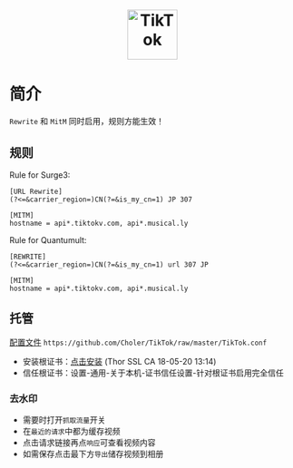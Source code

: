 <h1 align="center">
  <img src="https://i.loli.net/2019/01/06/5c315fe70c2b7.jpg" alt="TikTok" width="88">
</h1>

# 简介
`Rewrite` 和 `MitM` 同时启用，规则方能生效！

## 规则
Rule for Surge3:
```
[URL Rewrite]
(?<=&carrier_region=)CN(?=&is_my_cn=1) JP 307

[MITM]
hostname = api*.tiktokv.com, api*.musical.ly
```

Rule for Quantumult:
```
[REWRITE]
(?<=&carrier_region=)CN(?=&is_my_cn=1) url 307 JP

[MITM]
hostname = api*.tiktokv.com, api*.musical.ly
```

## 托管
[配置文件](https://github.com/Choler/TikTok/raw/master/TikTok.conf) `https://github.com/Choler/TikTok/raw/master/TikTok.conf`   

* 安装根证书：[点击安装](https://raw.githubusercontent.com/Choler/TikTok/master/Thor%20SSL%20CA.cer) (Thor SSL CA 18-05-20 13:14)
* 信任根证书：设置-通用-关于本机-证书信任设置-针对根证书启用完全信任

### 去水印
* 需要时打开`抓取流量`开关
* 在`最近的请求`中都为缓存视频
* 点击请求链接再点`响应`可查看视频内容
* 如需保存点击最下方`导出`储存视频到相册
